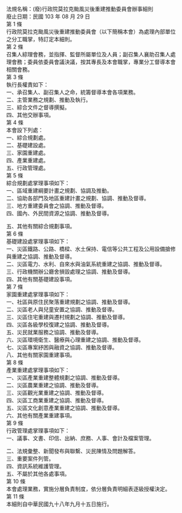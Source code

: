 法規名稱：(廢)行政院莫拉克颱風災後重建推動委員會辦事細則  
廢止日期：民國 103 年 08 月 29 日  
第 1 條  
行政院莫拉克颱風災後重建推動委員會（以下簡稱本會）為處理內部單位  
之分工職掌，特訂定本細則。  
第 2 條  
召集人綜理會務，並指揮、監督所屬單位及人員；副召集人襄助召集人處  
理會務；委員依委員會議決議，按其專長及本會職掌，專業分工督導本會  
相關會務。  
第 3 條  
執行長權責如下：  
一、承召集人、副召集人之命，統籌督導本會各項業務。  
二、主管業務之規劃、推動及執行。  
三、綜合文件之督導撰擬。  
四、其他交辦事項。  
第 4 條  
本會設下列處：  
一、綜合規劃處。  
二、基礎建設處。  
三、家園重建處。  
四、產業重建處。  
五、行政管理處。  
第 5 條  
綜合規劃處掌理事項如下：  
一、區域重建綱要計畫之規劃、協調及推動。  
二、協助各部門及地區重建計畫之規劃、協調、推動及督導。  
三、地方重建委員會之協調、推動及督導。  
四、國內、外民間資源之協調、推動及督導。  


五、其他有關綜合規劃事項。  
第 6 條  
基礎建設處掌理事項如下：  
一、災區鐵路、公路、橋樑、水土保持、電信等公共工程及公用設備搶修  
與重建之協調、推動及督導。  
二、災區電力、水利、自來水與油氣系統重建之協調、推動及督導。  
三、行政機關辦公廳舍損毀處理之協調、推動及督導。  
四、其他有關基礎建設事項。  
第 7 條  
家園重建處掌理事項如下：  
一、社區與原住民聚落重建規劃之協調、推動及督導。  
二、災區老人與兒童安置之協調、推動及督導。  
三、災區住宅重建與遷村規劃之協調、推動及督導。  
四、災區各級學校復建之協調、推動及督導。  
五、災民就業服務之協調、推動及督導。  
六、災區環境衛生、醫療與心理重建之協調、推動及督導。  
七、災區專案紓困與融資之協調、推動及督導。  
八、其他有關家園重建事項。  
第 8 條  
產業重建處掌理事項如下：  
一、災區產業重建整體規劃之協調、推動及督導。  
二、災區農業重建之協調、推動及督導。  
三、災區觀光業重建之協調、推動及督導。  
四、災區工商業重建之協調、推動及督導。  
五、災區文化創意產業重建之協調、推動及督導。  
六、其他有關產業重建事項。  
第 9 條  
行政管理處掌理事項如下：  
一、議事、文書、印信、出納、庶務、人事、會計及檔案管理。  


二、法規彙整、新聞發布與聯繫、災民陳情及問題解答。  
三、重要案件列管。  
四、資訊系統維護管理。  
五、不屬於其他各處事項。  
第 10 條  
本會處理業務，實施分層負責制度，依分層負責明細表逐級授權決定。  
第 11 條  
本細則自中華民國九十八年九月十五日施行。  


